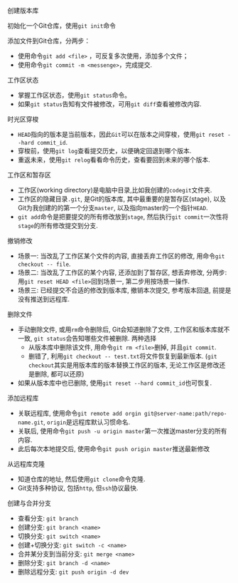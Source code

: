 创建版本库

初始化一个Git仓库，使用`git init`命令

添加文件到Git仓库，分两步：

* 使用命令`git add <file>` ，可反复多次使用，添加多个文件；
* 使用命令`git commit -m <messenge>`，完成提交.



工作区状态

* 掌握工作区状态，使用`git status`命令。
* 如果`git status`告知有文件被修改，可用`git diff`查看被修改内容.



时光区穿梭

* `HEAD`指向的版本是当前版本，因此`Git`可以在版本之间穿梭，使用`git reset --hard commit_id`.
* 穿梭前，使用`git log`查看提交历史，以便确定回退到哪个版本.
* 重返未来，使用`git relog`看看命令历史，查看要回到未来的哪个版本.

工作区和暂存区
* 工作区(working directory)是电脑中目录,比如我创建的`codegit`文件夹.
* 工作区的隐藏目录`.git`, 是Git的版本库, 其中最重要的是暂存区(stage), 以及Git为我创建的的第一个分支`master`, 以及指向master的一个指针`HEAD`.
* `git add`命令是把要提交的所有修改放到`stage`, 然后执行`git commit`一次性将`stage`的所有修改提交到分支.

撤销修改
* 场景一: 当改乱了工作区某个文件的内容, 直接丢弃工作区的修改, 用命令`git checkout -- file`.
* 场景二: 当改乱了工作区的某个内容, 还添加到了暂存区, 想丢弃修改, 分两步: 用`git reset HEAD <file>`回到场景一, 第二步用按场景一操作.
* 场景三: 已经提交不合适的修改到版本库, 撤销本次提交, 参考版本回退, 前提是没有推送到远程库.
 
 
删除文件
* 手动删除文件, 或用`rm`命令删除后, Git会知道删除了文件, 工作区和版本库就不一致, `git status`会告知哪些文件被删除. 两种选择
  * 从版本库中删除该文件, 用命令`git rm <file>`删掉, 并且`git commit`.
  * 删错了, 利用`git checkout -- test.txt`将文件恢复到最新版本. (`git checkout`其实是用版本库的版本替换工作区的版本, 无论工作区是修改还是删除, 都可以还原)
* 如果从版本库中也已删除, 使用`git reset --hard commit_id`也可恢复.

添加远程库
* 关联远程库, 使用命令`git remote add orgin git@server-name:path/repo-name.git`, `origin`是远程库默认习惯命名.
* 关联后, 使用命令`git push -u origin master`第一次推送master分支的所有内容.
* 此后每次本地提交后, 使用命令`git push origin master`推送最新修改

从远程库克隆
* 知道仓库的地址, 然后使用`git clone`命令克隆.
* Git支持多种协议, 包括`http`, 但`ssh`协议最快.

创建与合并分支
* 查看分支: `git branch`
* 创建分支: `git branch <name>`
* 切换分支: `git switch <name>`
* 创建+切换分支: `git switch -c <name>`
* 合并某分支到当前分支: `git merge <name>`
* 删除分支: `git branch -d <name>`
* 删除远程分支: `git push origin -d dev`